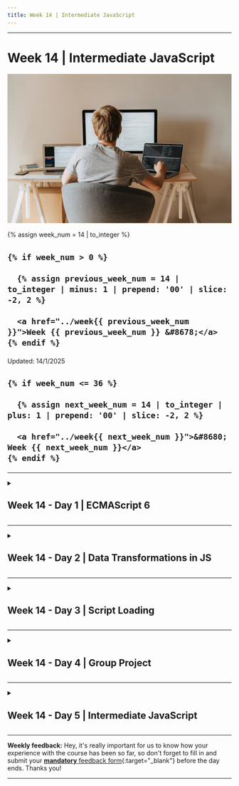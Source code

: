 ```yaml
---
title: Week 14 | Intermediate JavaScript
---
```


<hr class="mb-0">

<h1 id="{{ Week 14-Intermediate JavaScript | slugify }}">
  <span class="week-prefix">Week 14 |</span> Intermediate JavaScript
</h1>

<img src="assets/pexels-olia-danilevich-4974916.jpg" />

<div class="week-controls">

  {% assign week_num = 14 | to_integer %}

  <h2 class="week-controls__previous_week">

    {% if week_num > 0 %}

      {% assign previous_week_num = 14 | to_integer | minus: 1 | prepend: '00' | slice: -2, 2 %}

      <a href="../week{{ previous_week_num }}">Week {{ previous_week_num }} &#8678;</a>
    {% endif %}

  </h2>

  <span>Updated: 14/1/2025</span>

  <h2 class="week-controls__next_week">

    {% if week_num <= 36 %}

      {% assign next_week_num = 14 | to_integer | plus: 1 | prepend: '00' | slice: -2, 2 %}

      <a href="../week{{ next_week_num }}">&#8680; Week {{ next_week_num }}</a>
    {% endif %}

  </h2>

</div>

---

<!-- Week 14 - Day 1 | ECMAScript 6 -->
<details markdown="1">
  <summary>
    <h2>
      <span class="summary-day">Week 14 - Day 1</span> | ECMAScript 6</h2>
  </summary>

### Schedule

  - **Lecture: Features of (ECMAScript) ES6**
  - **Practice**
  - **Work on Project (Group/Personal)**

### Study Plan

  Your instructor will share the video lectures with you. Here are the topics covered:

  - **Part 1**:
    - ES6: Function Hoisting & Destructuring Assignment
  - **Part 2**:
    - ES6: Spread Operator

  The code from the lectures can be found [here](https://github.com/in-tech-gration/WDX-180/tree/main/curriculum/week14/assets/code){:target="_blank"}.

  Practice on the topics covered and explore the concepts by trying things out in your own code and further improve your understanding of the concepts by studying the following resources:

  - **(Object & Array) Destructuring Assignment**  

    - [Destructuring assignment](https://developer.mozilla.org/en-US/docs/Web/JavaScript/Reference/Operators/Destructuring_assignment){:target="_blank"}  
    - [ES6 In-Depth Destructuring](https://hacks.mozilla.org/2015/05/es6-in-depth-destructuring/){:target="_blank"}  
    - [Destructuring Assignment @JavaScript.info](https://javascript.info/destructuring-assignment)  
    - [Assigning to new variable names](https://developer.mozilla.org/en-US/docs/Web/JavaScript/Reference/Operators/Destructuring_assignment#assigning_to_new_variable_names){:target="_blank"}

  **Destructuring nested objects:**

  ```js
  const o = { a: { a1: 1, a2: 2 } }
  const { a } = o;
  console.log( a ); // => {a1: 1, a2: 2}
  const { a1 } = a;
  console.log( a1 ); // => 1
  const { a: { a2 } } = o;
  console.log( a2 ); // => 2
  ```

  - **Spread/Rest Operator**  

    - Spread Operator: [MDN](https://developer.mozilla.org/en-US/docs/Web/JavaScript/Reference/Operators/Spread_syntax){:target="_blank"}  
    - Rest Parameters: [MDN](https://developer.mozilla.org/en-US/docs/Web/JavaScript/Reference/Functions/rest_parameters){:target="_blank"}   

  - [Number.isInteger()](https://developer.mozilla.org/en-US/docs/Web/JavaScript/Reference/Global_Objects/Number/isInteger){:target="_blank"}  

  - **Safer Array Methods:**
    - `Array.sort()` (❌ AVOID), Prefer: [Array.toSorted()](https://developer.mozilla.org/en-US/docs/Web/JavaScript/Reference/Global_Objects/Array/toSorted){:target="_blank"}  
    - `Array.reverse()` (❌ AVOID), Prefer: [Array.toReversed()](https://developer.mozilla.org/en-US/docs/Web/JavaScript/Reference/Global_Objects/Array/toReversed){:target="_blank"}

  ---



  _Photo by [olia danilevich](https://www.pexels.com/photo/back-view-of-a-boy-sitting-on-grey-chair-while-using-his-laptop-computers-4974916/)_

<!-- Summary -->

<!-- Exercises -->

<!-- Extra Resources -->

<!-- Sources and Attributions -->
  
</details>

<hr class="mt-1">

<!-- Week 14 - Day 2 | Data Transformations in JS -->
<details markdown="1">
  <summary>
    <h2>
      <span class="summary-day">Week 14 - Day 2</span> | Data Transformations in JS</h2>
  </summary>

### Schedule

  - **Practice on yesterday's topics and share your questions**
  - **Watch lecture on data transformations**

### Study Plan

  - Watch our recorded live session on [Handling Data Transformations in JavaScript apps (using Quokka)](https://www.youtube.com/watch?v=CAp3avcHYCM){:target="_blank"}

  [![](./assets/Data.Transformations.jpg)](https://www.youtube.com/watch?v=CAp3avcHYCM){:target="_blank"}

<!-- Summary -->

<!-- Exercises -->

<!-- Extra Resources -->

<!-- Sources and Attributions -->
  
</details>

<hr class="mt-1">

<!-- Week 14 - Day 3 | Script Loading -->
<details markdown="1">
  <summary>
    <h2>
      <span class="summary-day">Week 14 - Day 3</span> | Script Loading</h2>
  </summary>

### Schedule

  - **Watch lectures on script loading strategies**
  - **Study the suggested material**
  - **Practice on the topics and share your questions**

### Study Plan

  Two more lectures coming your way. Today's recorded lectures are all about `<script>` types and loading strategies and several other things you need to know when loading JavaScript files with your HTML code (e.g. `Cache busting` and more).

  - Watch our recorded live sessions:
    - [Part 1](https://youtu.be/-8-0kUHpo34){:target="_blank"} 
    - Part 2: _(Your lecturer will share the link with you)_

  **Lecture Notes:**

  - If the type of a `<script>` is something other than `"text/javascript"` the code will not execute: `<script type="text/ops">`
  - `Cache Busting`: just add `?something=here` after the filepath, eg. `<script src="app.js?version=2.3">`

  - Ways to clean the cache manually:
    - (A) Through the Browser settings
    - (B) Through the `DevTools: Command Palette > Clear Site Data`
    - (C) Browser Feature: Hard Reload/Refresh, Right click on Reload > Empty Cache and Reload

  - Visited links can be styled with CSS [`:visited`](https://developer.mozilla.org/en-US/docs/Web/CSS/:visited){:target="_blank"}

  - How to disable JavaScript in the Browser:
    - Open up [Command Palette](https://developer.chrome.com/docs/devtools/command-menu){:target="_blank"} => Disable JavaScript

  - Caution: The `<noscript>` tag can be abused by ad/tracking services!

  - [Browser Caching using Meta Tags](https://cristian.sulea.net/blog/disable-browser-caching-with-meta-html-tags/){:target="_blank"}

  **Study Material:**

  - [The `<script>` at MDN](https://developer.mozilla.org/en-US/docs/Web/HTML/Element/script){:target="_blank"}

  - [What is the difference between async and defer in script loading?](https://www.30secondsofcode.org/html/s/async-defer/){:target="_blank"}

  - [What's The Difference Between Async & Defer?](https://pagespeedchecklist.com/async-and-defer){:target="_blank"}

  - [JavaScript Loading Priorities in Chrome](https://addyosmani.com/blog/script-priorities/){:target="_blank"}

  **Resources & further reading:**

  - [MIME Types](https://developer.mozilla.org/en-US/docs/Web/HTTP/Basics_of_HTTP/MIME_types){:target="_blank"}

  - [Async vs Defer attributes in JavaScript](https://www.linkedin.com/pulse/async-vs-defer-attributes-javascript-diwaker-mishra/)  
  
  - [\<script\> async, defer, async defer, module, nomodule, src, inline \- the cheat sheet](https://gist.github.com/jakub-g/385ee6b41085303a53ad92c7c8afd7a6)

<!-- Summary -->

<!-- Exercises -->

<!-- Extra Resources -->

<!-- Sources and Attributions -->
  
</details>

<hr class="mt-1">

<!-- Week 14 - Day 4 | Group Project -->
<details markdown="1">
  <summary>
    <h2>
      <span class="summary-day">Week 14 - Day 4</span> | Group Project</h2>
  </summary>

### Schedule

  - **Work on Project (Group/Personal)**

<!-- Study Plan -->

<!-- Summary -->

<!-- Exercises -->

<!-- Extra Resources -->

<!-- Sources and Attributions -->
  
</details>

<hr class="mt-1">

<!-- Week 14 - Day 5 | Intermediate JavaScript -->
<details markdown="1">
  <summary>
    <h2>
      <span class="summary-day">Week 14 - Day 5</span> | Intermediate JavaScript</h2>
  </summary>

### Schedule

  - **Lecture: Intermediate JavaScript**
  - **Practice**
  - **Work on Project (Group/Personal)**

<!-- Study Plan -->

<!-- Summary -->

<!-- Exercises -->

<!-- Extra Resources -->

<!-- Sources and Attributions -->
  
</details>


<hr class="mt-1">

**Weekly feedback:** Hey, it's really important for us to know how your experience with the course has been so far, so don't forget to fill in and submit your [**mandatory** feedback form](https://forms.gle/S6Zg3bbS2uuwsSZF9){:target="_blank"} before the day ends. Thanks you!



---

<!-- COMMENTS: -->
<script src="https://utteranc.es/client.js"
  repo="in-tech-gration/WDX-180"
  issue-term="pathname"
  theme="github-dark"
  crossorigin="anonymous"
  async>
</script>
